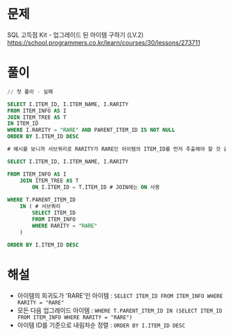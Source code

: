 # 문제
SQL 고득점 Kit - 업그레이드 된 아이템 구하기 (LV.2)
https://school.programmers.co.kr/learn/courses/30/lessons/273711


# 풀이

```SQL
// 첫 풀이 - 실패

SELECT I.ITEM_ID, I.ITEM_NAME, I.RARITY
FROM ITEM_INFO AS I
JOIN ITEM_TREE AS T
IN ITEM_ID
WHERE I.RARITY = "RARE" AND PARENT_ITEM_ID IS NOT NULL
ORDER BY I.ITEM_ID DESC

# 예시를 보니까 서브쿼리로 RARITY가 RARE인 아이템의 ITEM_ID를 먼저 추출해야 할 것 같았음.
```

```SQL
SELECT I.ITEM_ID, I.ITEM_NAME, I.RARITY

FROM ITEM_INFO AS I
    JOIN ITEM_TREE AS T
        ON I.ITEM_ID = T.ITEM_ID # JOIN에는 ON 사용
        
WHERE T.PARENT_ITEM_ID 
    IN ( # 서브쿼리
        SELECT ITEM_ID
        FROM ITEM_INFO
        WHERE RARITY = "RARE"
    )
    
ORDER BY I.ITEM_ID DESC
```


# 해설
* 아이템의 희귀도가 'RARE'인 아이템 : `SELECT ITEM_ID FROM ITEM_INFO WHERE RARITY = "RARE"`
* 모든 다음 업그레이드 아이템 : `WHERE T.PARENT_ITEM_ID IN (SELECT ITEM_ID FROM ITEM_INFO WHERE RARITY = "RARE")`
* 아이템 ID를 기준으로 내림차순 정렬 : `ORDER BY I.ITEM_ID DESC`